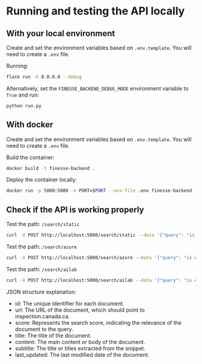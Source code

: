 # Running and testing the API locally

## With your local environment

Create and set the environment variables based on `.env.template`. You will need to create a `.env` file.

Running:

```bash
flask run -h 0.0.0.0 --debug
```

Alternatively, set the `FINESSE_BACKEND_DEBUG_MODE` environment variable to 
`True` and run:

```bash
python run.py
```

## With docker

Create and set the environment variables based on `.env.template`. You will need to create a `.env` file.

Build the container:

```bash
docker build -t finesse-backend .
```

Deploy the container locally:

```bash
docker run -p 5000:5000 -e PORT=$PORT --env-file .env finesse-backend
```

## Check if the API is working properly

Test the path: `/search/static`

```bash
curl -X POST http://localhost:5000/search/static --data '{"query": "is e.coli a virus or bacteria?"}' -H "Content-Type: application/json"
```

Test the path: `/search/azure`

```bash
curl -X POST http://localhost:5000/search/azure --data '{"query": "is e.coli a virus or bacteria?"}' -H "Content-Type: application/json"
```

Test the path: `/search/ailab`

```bash
curl -X POST http://localhost:5000/search/ailab --data '{"query": "is e.coli a virus or bacteria?"}' -H "Content-Type: application/json"
```

JSON structure explanation:

- id: The unique identifier for each document.
- url: The URL of the document, which should point to inspection.canada.ca.
- score: Represents the search score, indicating the relevance of the document
  to the query.
- title: The title of the document.
- content: The main content or body of the document.
- subtitle: The title or titles extracted from the snippet.
- last_updated: The last modified date of the document.